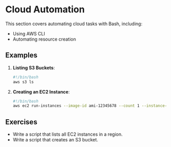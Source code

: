 # Cloud Automation

This section covers automating cloud tasks with Bash, including:

- Using AWS CLI
- Automating resource creation

## Examples

1. **Listing S3 Buckets**:
   ```bash
   #!/bin/bash
   aws s3 ls
   ```

2. **Creating an EC2 Instance**:
   ```bash
   #!/bin/bash
   aws ec2 run-instances --image-id ami-12345678 --count 1 --instance-type t2.micro
   ```

## Exercises

- Write a script that lists all EC2 instances in a region.
- Write a script that creates an S3 bucket.